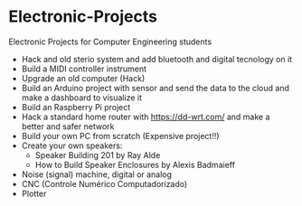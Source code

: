 # Electronic-Projects
Electronic Projects for Computer Engineering students

- Hack and old sterio system and add bluetooth and digital tecnology on it
- Build a MIDI controller instrument
- Upgrade an old computer (Hack)
- Build an Arduino project with sensor and send the data to the cloud and make a dashboard to visualize it
- Build an Raspberry Pi project
- Hack a standard home router with https://dd-wrt.com/ and make a better and safer network
- Build your own PC from scratch (Expensive project!!)
- Create your own speakers: 
  - Speaker Building 201 by Ray Alde
  - How to Build Speaker Enclosures by Alexis Badmaieff
- Noise (signal) machine, digital or analog
- CNC (Controle Numérico Computadorizado)
- Plotter
